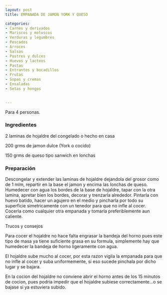 ```yaml
---
layout: post
title: EMPANADA DE JAMON YORK Y QUESO

categories:
- Carnes y derivados
- Mariscos y moluscos
- Verduras y legumbres
- Pescados
- Arroces
- Salsas
- Postres y dulces
- Huevos y lacteos
- Pastas
- Entrantes y bocadillos
- Frutas
- Sopas y cremas
- Ensaladas
- Setas y hongos
 

---
```


Para 4 personas.

<h3>Ingredientes</h3>

2 laminas de hojaldre del congelado o hecho en casa

200 grms de jamon dulce (York o cocido)

150 grms de queso tipo sanwich en lonchas

<h3>Preparación</h3>

Descongelar y extender las laminas de hojaldre dejandola del grosor como de 1 mlm, repartir en la base el jamon y encima las lonchas de queso. Humedecer con agua los bordes de la base de hojaldre, tapar con la otra lamina, apretar bien los bordes, decorar y trenzarla alrededor. Pintarla con huevo batido, hacer un agujero en el medio y pincharla por todo su superficie simetricamente con un tenedor para que no infle al cocer. Cocerla como cualquier otra empanada y tomarla preferiblemente aun caliente.

Trucos y consejos

Para cocer el hojaldre no hace falta engrasar la bandeja del horno pues este tipo de masa ya tiene suficiente grasa en su formula, simplemente hay que humedecer la bandeja de horno ligeramente con agua.

El hojaldre sube mucho al cocer, por esta razon vigila la empanada para que no infle al cocer y suba uniformemente, si eso sucede pinchala por dicho lugar y se bajara.

En la cocion del hojaldre no conviene abrir el horno antes de los 15 minutos de cocion, pues podria impedir que el hojaldre subiese correctamente...o se bajase si ya estuviera subido.

